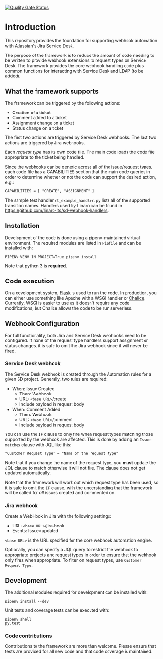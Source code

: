 [![Quality Gate Status](https://sonarcloud.io/api/project_badges/measure?project=linaro-its_sd-webhook-framework&metric=alert_status)](https://sonarcloud.io/dashboard?id=linaro-its_sd-webhook-framework)

# Introduction

This repository provides the foundation for supporting webhook automation with Atlassian's Jira Service Desk.

The purpose of the framework is to reduce the amount of code needing to be written to provide webhook extensions to request types on Service Desk. The framework provides the core webhook handling code plus common functions for interacting with Service Desk and LDAP (to be added).

## What the framework supports

The framework can be triggered by the following actions:

* Creation of a ticket
* Comment added to a ticket
* Assignment change on a ticket
* Status change on a ticket

The first two actions are triggered by Service Desk webhooks. The last two actions are triggered
by Jira webhooks.

Each *request type* has its own code file. The main code loads the code file appropriate to the
ticket being handled.

Since the webhooks can be generic across all of the issue/request types, each code file has a
CAPABILITIES section that the main code queries in order to determine whether or not the
code can support the desired action, e.g.:

    CAPABILITIES = [ "CREATE", "ASSIGNMENT" ]

The sample test handler `rt_example_handler.py` lists all of the supported transition names. Handlers used by Linaro can be found in https://github.com/linaro-its/sd-webhook-handlers.

## Installation

Development of the code is done using a pipenv-maintained virtual environment. The required modules are listed in `Pipfile` and can be installed with:

    PIPENV_VENV_IN_PROJECT=True pipenv install

Note that python 3 is **required**.

## Code execution

On a development system, [Flask](http://flask.pocoo.org) is used to run the code. In production, you can either use something like Apache with a WSGI handler or [Chalice](https://github.com/aws/chalice/). Currently, WSGI is easier to use as it doesn't require any code modifications, but Chalice allows the code to be run serverless.

## Webhook Configuration

For full functionality, both Jira and Service Desk webhooks need to be configured. If none of the request type
handlers support assignment or status changes, it is safe to omit the Jira webhook since it will never be fired.

### Service Desk webhook

The Service Desk webhook is created through the Automation rules for a given SD project. Generally, two rules are required:

* When: Issue Created
   * Then: Webhook
   * URL: `<base URL>`/create
   * Include payload in request body
* When: Comment Added
   * Then: Webhook
   * URL: `<base URL>`/comment
   * Include payload in request body

You can use the `IF` clause to only fire when request types matching those supported by the webhook are affected. This is done by adding an `Issue matches` clause with JQL like this:

    "Customer Request Type" = "Name of the request type"

Note that if you change the name of the request type, you **must** update the JQL clause to match otherwise it will not fire. The clause does not get updated automatically.

Note that the framework will work out which request type has been used, so it is safe to omit the `IF` clause, with the understanding that the framework will be called for *all* issues created and commented on.

### Jira webhook

Create a WebHook in Jira with the following settings:

* URL: `<base URL>`/jira-hook
* Events: Issue>updated

`<base URL>` is the URL specified for the core webhook automation engine.

Optionally, you can specify a JQL query to restrict the webhook to appropriate projects and request types in order
to ensure that the webhook only fires when appropriate. To filter on request types, use `Customer Request Type`.

## Development

The additional modules required for development can be installed with:

    pipenv install --dev

Unit tests and coverage tests can be executed with:

    pipenv shell
    py.test

### Code contributions

Contributions to the framework are more than welcome. Please ensure that tests are provided for all new code and that code coverage is maintained.
